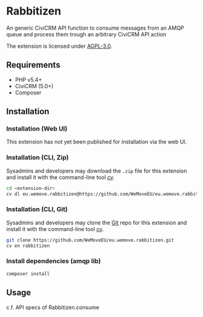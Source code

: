 # Rabbitizen

An generic CiviCRM API function to consume messages from an AMQP queue and process them trough an arbitrary CiviCRM API action

The extension is licensed under [AGPL-3.0](LICENSE.txt).

## Requirements

* PHP v5.4+
* CiviCRM (5.0+)
* Composer

## Installation
### Installation (Web UI)

This extension has not yet been published for installation via the web UI.

### Installation (CLI, Zip)

Sysadmins and developers may download the `.zip` file for this extension and
install it with the command-line tool [cv](https://github.com/civicrm/cv).

```bash
cd <extension-dir>
cv dl eu.wemove.rabbitizen@https://github.com/WeMoveEU/eu.wemove.rabbitizen/archive/master.zip
```

### Installation (CLI, Git)

Sysadmins and developers may clone the [Git](https://en.wikipedia.org/wiki/Git) repo for this extension and
install it with the command-line tool [cv](https://github.com/civicrm/cv).

```bash
git clone https://github.com/WeMoveEU/eu.wemove.rabbitizen.git
cv en rabbitizen
```

### Install dependencies (amqp lib)

```bash
composer install
```

## Usage

c.f. API specs of Rabbitizen.consume

